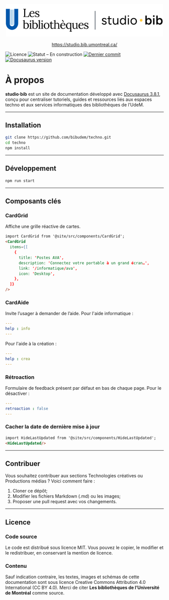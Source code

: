 <p align="center">
  <img src="static/img/logo-tb.svg" alt="Logo studio·bib" width="500" />
</p>

<p align="center">
  <a href="https://studio.bib.umontreal.ca/" target="_blank" rel="noopener">
    https://studio.bib.umontreal.ca/
  </a>
</p>

![Licence](https://img.shields.io/static/v1?label=Licence&message=MIT&color=blue)
![Statut – En construction](https://img.shields.io/static/v1?label=Statut&message=En%20construction&color=orange)
[![Dernier commit](https://img.shields.io/github/last-commit/bibudem/techno?label=Dernier%20commit&color=blue&style=flat-square)](https://github.com/bibudem/techno/commits)
[![Docusaurus version](https://img.shields.io/npm/v/@docusaurus/core?label=Docusaurus&logo=docusaurus&color=527FFF&style=flat-square)](https://www.npmjs.com/package/@docusaurus/core)

# À propos

**studio·bib** est un site de documentation développé avec [Docusaurus 3.8.1](https://docusaurus.io/), conçu pour centraliser tutoriels, guides et ressources liés aux espaces techno et aux services informatiques des bibliothèques de l’UdeM.

---

## Installation

```bash
git clone https://github.com/bibudem/techno.git
cd techno
npm install
```

---

## Développement

```sh
npm run start
```

---

## Composants clés

### CardGrid

Affiche une grille réactive de cartes.

```md
import CardGrid from '@site/src/components/CardGrid';
<CardGrid
  items={[
    {
      title: 'Postes AVA',
      description: 'Connectez votre portable à un grand écran…',
      link: '/informatique/ava',
      icon: 'Desktop',
    },
  ]}
/>
```

### CardAide

Invite l’usager à demander de l’aide.
Pour l'aide informatique :

```yaml
---
help : info
---
```

Pour l'aide à la création : 

```yaml
---
help : crea
---
```

### Rétroaction 

Formulaire de feedback présent par défaut en bas de chaque page.
Pour le désactiver :

```yaml
---
retroaction : false
---
```

### Cacher la date de dernière mise à jour

```md
import HideLastUpdated from '@site/src/components/HideLastUpdated';
<HideLastUpdated/>
```

---

## Contribuer

Vous souhaitez contribuer aux sections Technologies créatives ou Productions médias ? Voici comment faire :

1. Cloner ce dépôt;
2. Modifier les fichiers Markdown (.md) ou les images;
3. Proposer une pull request avec vos changements.

---

## Licence

### Code source  
Le code est distribué sous licence MIT. Vous pouvez le copier, le modifier et le redistribuer, en conservant la mention de licence.

### Contenu
Sauf indication contraire, les textes, images et schémas de cette documentation sont sous licence Creative Commons Attribution 4.0 International (CC BY 4.0). Merci de citer **Les bibliothèques de l’Université de Montréal** comme source.
